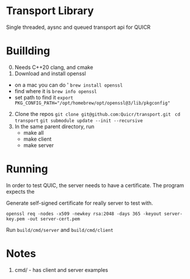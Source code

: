 # Transport Library

Single threaded, aysnc and queued transport api for QUICR

# Buillding

0. Needs C++20 clang, and cmake 
1. Download and install openssl
- on a mac you can do ' ```brew install openssl```
- find where it is ```brew info openssl```
- set path to find it ```export
  PKG_CONFIG_PATH="/opt/homebrew/opt/openssl@3/lib/pkgconfig"```
2. Clone the repos 
   ``` git clone git@github.com:Quicr/transport.git  ```
   ``` cd transport ```
   ``` git submodule update --init --recursive ```
3. In the same parent directory,  run 
    - make all
    - make client
    - make server

# Running  

In order to test QUIC, the server needs to have a certificate. The program expects
the 

Generate self-signed certificate for really server to test with. 

```
openssl req -nodes -x509 -newkey rsa:2048 -days 365 -keyout server-key.pem -out server-cert.pem
```

Run ```build/cmd/server``` and ```build/cmd/client``` 


# Notes

1. cmd/ - has client and server examples
   

   
